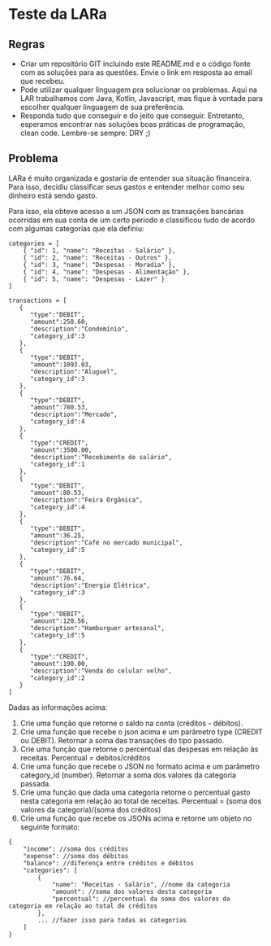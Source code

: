 # Teste da LARa

## Regras
* Criar um repositório GIT incluindo este README.md e o código fonte com as soluções para as questões. Envie o link em resposta ao email que recebeu.
* Pode utilizar qualquer linguagem pra solucionar os problemas. Aqui na LAR trabalhamos com Java, Kotlin, Javascript, mas fique à vontade para escolher qualquer linguagem de sua preferência.
* Responda tudo que conseguir e do jeito que conseguir. Entretanto, esperamos encontrar nas soluções boas práticas de programação, clean code. Lembre-se sempre: DRY ;)

## Problema

LARa é muito organizada e gostaria de entender sua situação financeira. Para isso, decidiu classificar seus gastos e entender melhor como seu dinheiro está sendo gasto.

Para isso, ela obteve acesso a um JSON com as transações bancárias ocorridas em sua conta de um certo período e classificou tudo de acordo com algumas categorias que ela definiu:

```
categories = [
	{ "id": 1, "name": "Receitas - Salário" },
	{ "id": 2, "name": "Receitas - Outros" },
	{ "id": 3, "name": "Despesas - Moradia" },
	{ "id": 4, "name": "Despesas - Alimentação" },
	{ "id": 5, "name": "Despesas - Lazer" }
]
```
```
transactions = [
   {
      "type":"DEBIT",
      "amount":258.60,
      "description":"Condomínio",
      "category_id":3
   },
   {
      "type":"DEBIT",
      "amount":1093.03,
      "description":"Aluguel",
      "category_id":3
   },
   {
      "type":"DEBIT",
      "amount":780.53,
      "description":"Mercado",
      "category_id":4
   },
   {
      "type":"CREDIT",
      "amount":3500.00,
      "description":"Recebimento de salário",
      "category_id":1
   },
   {
      "type":"DEBIT",
      "amount":80.53,
      "description":"Feira Orgânica",
      "category_id":4
   },
   {
      "type":"DEBIT",
      "amount":36.25,
      "description":"Café no mercado municipal",
      "category_id":5
   },
   {
      "type":"DEBIT",
      "amount":76.64,
      "description":"Energia Elétrica",
      "category_id":3
   },
   {
      "type":"DEBIT",
      "amount":120.56,
      "description":"Hamburguer artesanal",
      "category_id":5
   },
   {
      "type":"CREDIT",
      "amount":190.00,
      "description":"Venda do celular velho",
      "category_id":2
   }
]
```

Dadas as informações acima:

1. Crie uma função que retorne o saldo na conta (créditos - débitos).
2. Crie uma função que recebe o json acima e um parâmetro type (CREDIT ou DEBIT). Retornar a soma das transações do tipo passado.
3. Crie uma função que retorne o percentual das despesas em relação às receitas. Percentual = debitos/créditos
4. Crie uma função que recebe o JSON no formato acima e um parâmetro category_id (number). Retornar a soma dos valores da categoria passada.
5. Crie uma função que dada uma categoria retorne o percentual gasto nesta categoria em relação ao total de receitas. Percentual = (soma dos valores da categoria)/(soma dos créditos)
6. Crie uma função que recebe os JSONs acima e retorne um objeto no seguinte formato:

```
{
    "income": //soma dos créditos
    "expense": //soma dos débitos
    "balance": //diferença entre créditos e débitos
    "categories": [
        {
            "name": "Receitas - Salário", //nome da categoria
            "amount": //soma dos valores desta categoria
            "percentual": //percentual da soma dos valores da categoria em relação ao total de créditos
        },
        ... //fazer isso para todas as categorias
    ]
}
```